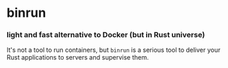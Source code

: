 # binrun

### light and fast alternative to Docker (but in Rust universe)

It's not a tool to run containers, but `binrun` is a serious tool to deliver
your Rust applications to servers and supervise them.
